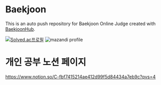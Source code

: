 # Baekjoon
This is an auto push repository for Baekjoon Online Judge created with [BaekjoonHub](https://github.com/BaekjoonHub/BaekjoonHub).

[![Solved.ac프로필](http://mazassumnida.wtf/api/v2/generate_badge?boj=penguin4404)](https://solved.ac/penguin4404)
![mazandi profile](http://mazandi.herokuapp.com/api?handle=penguin4404&theme=warm)
# 개인 공부 노션 페이지
https://www.notion.so/C-fbf7415214ae412d99f5d84434a7eb9c?pvs=4
